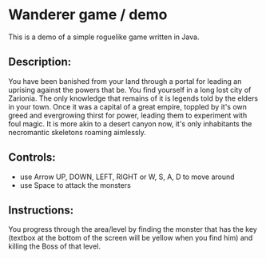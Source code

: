 # Wanderer game / demo
This is a demo of a simple roguelike game written in Java.

## Description:
You have been banished from your land through a portal for 
leading an uprising against the powers that be. You find yourself
in a long lost city of Zarionia. The only knowledge that remains 
of it is legends told by the elders in your town. Once it was a 
capital of a great empire, toppled by it's own greed and evergrowing
thirst for power, leading them to experiment with foul magic.
It is more akin to a desert canyon now, it's only inhabitants
the necromantic skeletons roaming aimlessly. 

## Controls:
- use Arrow UP, DOWN, LEFT, RIGHT or W, S, A, D to move around
- use Space to attack the monsters

## Instructions:
You progress through the area/level by finding the monster that has the 
key (textbox at the bottom of the screen will be yellow when you 
find him) and killing the Boss of that level.

